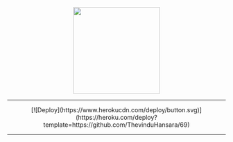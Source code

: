 
<div align="center">
  <img border-radius: 15px src="https://i.postimg.cc/kMk6JB8p/1961540.jpg" width="200" height="200"/>
  <p align="center">
</p>

----

<div align="center">
[![Deploy](https://www.herokucdn.com/deploy/button.svg)](https://heroku.com/deploy?template=https://github.com/ThevinduHansara/69)
</div>

----


